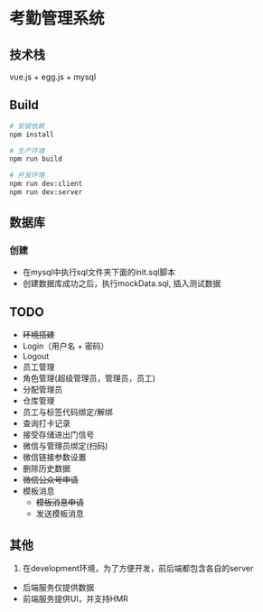 # 考勤管理系统

## 技术栈
vue.js + egg.js + mysql

## Build

``` bash
# 安装依赖
npm install

# 生产环境
npm run build

# 开发环境
npm run dev:client
npm run dev:server
```

## 数据库
### 创建
* 在mysql中执行sql文件夹下面的init.sql脚本
* 创建数据库成功之后，执行mockData.sql, 插入测试数据

## TODO
* ~~环境搭建~~
* Login（用户名 + 密码）
* Logout
* 员工管理
* 角色管理(超级管理员，管理员，员工)
* 分配管理员
* 仓库管理
* 员工与标签代码绑定/解绑
* 查询打卡记录
* 接受存储进出门信号
* 微信与管理员绑定(扫码)
* 微信链接参数设置
* 删除历史数据
* ~~微信公众号申请~~
* 模板消息
    * ~~模板消息申请~~
    * 发送模板消息

## 其他
1. 在development环境，为了方便开发，前后端都包含各自的server
  * 后端服务仅提供数据
  * 前端服务提供UI，并支持HMR
